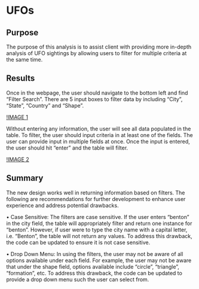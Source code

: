 # UFOs

## Purpose
The purpose of this analysis is to assist client with providing more in-depth analysis of UFO sightings by allowing users to filter for multiple criteria
at the same time. 

## Results

Once in the webpage, the user should navigate to the bottom left and find “Filter Search”. There are 5 input boxes to filter data by including “City”, 
“State”, “Country” and “Shape”.

[!IMAGE 1](Resources/IMAGE1.png) 

Without entering any information, the user will see all data populated in the table. To filter, the user should input criteria in at least one of the
fields. The user can provide input in multiple fields at once. Once the input is entered, the user should hit “enter” and the table will filter. 

[!IMAGE 2](Resources/IMAGE2.png)

## Summary

The new design works well in returning information based on filters. The following are recommendations for further development to enhance user experience
and address potential drawbacks. 

•	Case Sensitive: The filters are case sensitive. If the user enters “benton” in the city field, the table will appropriately filter and return one
instance for “benton”. However, if user were to type the city name with a capital letter, i.e. “Benton”, the table will not return any values. To address
this drawback, the code can be updated to ensure it is not case sensitive. 

•	Drop Down Menu: In using the filters, the user may not be aware of all options available under each field. For example, the user may not be aware that
under the shape field, options available include “circle”, “triangle”, “formation”, etc. To address this drawback, the code can be updated to provide a
drop down menu such the user can select from. 

